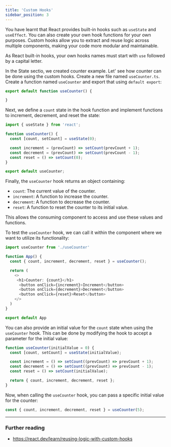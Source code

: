 ```yaml
---
title: 'Custom Hooks'
sidebar_position: 3
---
```


You have learnt that React provides built-in hooks such as `useState` and `useEffect`. You can also create your own hook functions for your own purposes. Custom hooks allow you to extract and reuse logic across multiple components, making your code more modular and maintainable. 

As React built-in hooks, your own hooks names must start with `use` followed by a capital letter. 

In the State sectio, we created counter example. Let' see how counter can be done using the custom hooks. Create a new file named `useCounter.ts`. Create a function named `useCounter` and export that using `default export`:

```ts title="useCounter.ts"
export default function useCounter() {

}
```
Next, we define a `count` state in the hook function and implement functions to increment, decrement, and reset the state:
```ts
import { useState } from 'react';

function useCounter() {
  const [count, setCount] = useState(0);

  const increment = (prevCount) => setCount(prevCount + 1);
  const decrement = (prevCount) => setCount(prevCount - 1);
  const reset = () => setCount(0);
}

export default useCounter;
```
Finally, the `useCounter` hook returns an object containing:
- `count`: The current value of the counter.
- `increment`: A function to increase the counter.
- `decrement`: A function to decrease the counter.
- `reset`: A function to reset the counter to its initial value.

This allows the consuming component to access and use these values and functions.

To test the `useCounter` hook, we can call it within the component where we want to utilize its functionality:
```ts
import useCounter from './useCounter'

function App() {
  const { count, increment, decrement, reset } = useCounter();

  return (
    <>
     <h1>Counter: {count}</h1>
      <button onClick={increment}>Increment</button>
      <button onClick={decrement}>Decrement</button>
      <button onClick={reset}>Reset</button>
    </>
  )
}

export default App
```
You can also provide an initial value for the `count` state when using the `useCounter` hook. This can be done by modifying the hook to accept a parameter for the initial value:
```ts
function useCounter(initialValue = 0) {
  const [count, setCount] = useState(initialValue);

  const increment = () => setCount((prevCount) => prevCount + 1);
  const decrement = () => setCount((prevCount) => prevCount - 1);
  const reset = () => setCount(initialValue);

  return { count, increment, decrement, reset };
}
```
Now, when calling the `useCounter` hook, you can pass a specific initial value for the counter:
```ts
const { count, increment, decrement, reset } = useCounter(5);
```
---
### Further reading
- https://react.dev/learn/reusing-logic-with-custom-hooks